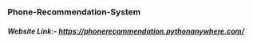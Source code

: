 ### Phone-Recommendation-System
##### Website Link:- https://phonerecommendation.pythonanywhere.com/ 
